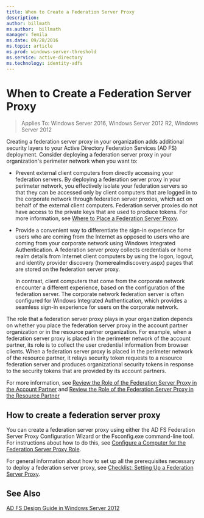 ```yaml
---
title: When to Create a Federation Server Proxy
description:
author: billmath
ms.author:  billmath
manager: femila
ms.date: 09/28/2016
ms.topic: article
ms.prod: windows-server-threshold
ms.service: active-directory
ms.technology: identity-adfs
---
```


# When to Create a Federation Server Proxy

>Applies To: Windows Server 2016, Windows Server 2012 R2, Windows Server 2012

Creating a federation server proxy in your organization adds additional security layers to your Active Directory Federation Services \(AD FS\) deployment. Consider deploying a federation server proxy in your organization's perimeter network when you want to:  
  
-   Prevent external client computers from directly accessing your federation servers. By deploying a federation server proxy in your perimeter network, you effectively isolate your federation servers so that they can be accessed only by client computers that are logged in to the corporate network through federation server proxies, which act on behalf of the external client computers. Federation server proxies do not have access to the private keys that are used to produce tokens. For more information, see [Where to Place a Federation Server Proxy](Where-to-Place-a-Federation-Server-Proxy.md).  
  
-   Provide a convenient way to differentiate the sign\-in experience for users who are coming from the Internet as opposed to users who are coming from your corporate network using Windows Integrated Authentication. A federation server proxy collects credentials or home realm details from Internet client computers by using the logon, logout, and identity provider discovery \(homerealmdiscovery.aspx\) pages that are stored on the federation server proxy.  
  
    In contrast, client computers that come from the corporate network encounter a different experience, based on the configuration of the federation server. The corporate network federation server is often configured for Windows Integrated Authentication, which provides a seamless sign\-in experience for users on the corporate network.  
  
The role that a federation server proxy plays in your organization depends on whether you place the federation server proxy in the account partner organization or in the resource partner organization. For example, when a federation server proxy is placed in the perimeter network of the account partner, its role is to collect the user credential information from browser clients. When a federation server proxy is placed in the perimeter network of the resource partner, it relays security token requests to a resource federation server and produces organizational security tokens in response to the security tokens that are provided by its account partners.  
  
For more information, see [Review the Role of the Federation Server Proxy in the Account Partner](Review-the-Role-of-the-Federation-Server-Proxy-in-the-Account-Partner.md) and [Review the Role of the Federation Server Proxy in the Resource Partner](Review-the-Role-of-the-Federation-Server-Proxy-in-the-Resource-Partner.md)  
  
## How to create a federation server proxy  
You can create a federation server proxy using either the AD FS Federation Server Proxy Configuration Wizard or the Fsconfig.exe command\-line tool. For instructions about how to do this, see [Configure a Computer for the Federation Server Proxy Role](../../ad-fs/deployment/Configure-a-Computer-for-the-Federation-Server-Proxy-Role.md).  
  
For general information about how to set up all the prerequisites necessary to deploy a federation server proxy, see [Checklist: Setting Up a Federation Server Proxy](../../ad-fs/deployment/Checklist--Setting-Up-a-Federation-Server-Proxy.md).  
  
## See Also
[AD FS Design Guide in Windows Server 2012](AD-FS-Design-Guide-in-Windows-Server-2012.md)
